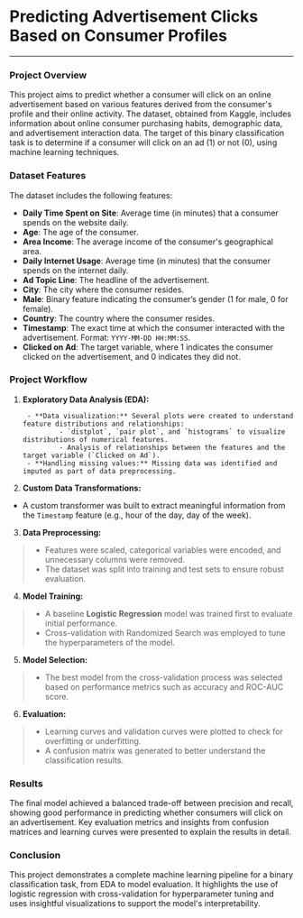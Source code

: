 # Predicting Advertisement Clicks Based on Consumer Profiles
-----
### Project Overview
This project aims to predict whether a consumer will click on an online advertisement based on various features derived from the consumer's profile and their online activity. The dataset, obtained from Kaggle, includes information about online consumer purchasing habits, demographic data, and advertisement interaction data. The target of this binary classification task is to determine if a consumer will click on an ad (1) or not (0), using machine learning techniques.

### Dataset Features
The dataset includes the following features:

- **Daily Time Spent on Site**: Average time (in minutes) that a consumer spends on the website daily.
- **Age**: The age of the consumer.
- **Area Income**: The average income of the consumer's geographical area.
- **Daily Internet Usage**: Average time (in minutes) that the consumer spends on the internet daily.
- **Ad Topic Line**: The headline of the advertisement.
- **City**: The city where the consumer resides.
- **Male**: Binary feature indicating the consumer’s gender (1 for male, 0 for female).
- **Country**: The country where the consumer resides.
- **Timestamp**: The exact time at which the consumer interacted with the advertisement. Format: `YYYY-MM-DD HH:MM:SS`.
- **Clicked on Ad**: The target variable, where 1 indicates the consumer clicked on the advertisement, and 0 indicates they did not.

### Project Workflow
1. **Exploratory Data Analysis (EDA):**

        - **Data visualization:** Several plots were created to understand feature distributions and relationships:
                - `distplot`, `pair plot`, and `histograms` to visualize distributions of numerical features.
                - Analysis of relationships between the features and the target variable (`Clicked on Ad`).
        - **Handling missing values:** Missing data was identified and imputed as part of data preprocessing.

2. **Custom Data Transformations:**

- A custom transformer was built to extract meaningful information from the `Timestamp` feature (e.g., hour of the day, day of the week).

3. **Data Preprocessing:**

> - Features were scaled, categorical variables were encoded, and unnecessary columns were removed.
> - The dataset was split into training and test sets to ensure robust evaluation.

4. **Model Training:**

> - A baseline **Logistic Regression** model was trained first to evaluate initial performance.
> - Cross-validation with Randomized Search was employed to tune the hyperparameters of the model.

5. **Model Selection:**

> - The best model from the cross-validation process was selected based on performance metrics such as accuracy and ROC-AUC score.

6. **Evaluation:**

> - Learning curves and validation curves were plotted to check for overfitting or underfitting.
> - A confusion matrix was generated to better understand the classification results.

### Results
The final model achieved a balanced trade-off between precision and recall, showing good performance in predicting whether consumers will click on an advertisement. Key evaluation metrics and insights from confusion matrices and learning curves were presented to explain the results in detail.

### Conclusion
This project demonstrates a complete machine learning pipeline for a binary classification task, from EDA to model evaluation. It highlights the use of logistic regression with cross-validation for hyperparameter tuning and uses insightful visualizations to support the model's interpretability.
